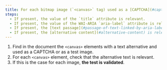 ```yaml
---
title: For each bitmap image (`<canvas>` tag) used as a [CAPTCHA](#captcha) or as a [test image](#test-image), having a [text alternative](#text-alternative-image) or an [alternative content](#alternative-content), is this alternative relevant?
steps:
  - If present, the value of the `title` attribute is relevant.
  - If present, the value of the WAI-ARIA `aria-label` attribute is relevant.
  - If present, the [text passage](#passage-of-text-linked-by-aria-labelledby-or-aria-describedby) associated via the `aria-labelledby` WAI-ARIA attribute is relevant.
  - If present, the [alternative content](#alternative-content) is relevant.
---
```


1. Find in the document the `<canvas>` elements with a text alternative and used as a CAPTCHA or as a test image.
2. For each `<canvas>` element, check that the alternative text is relevant.
3. If this is the case for each image, **the test is validated**.
